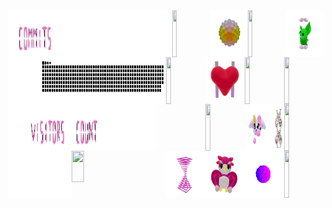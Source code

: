 
<div>
    <div display="inline-block">
        <img align="left"   width="1%"    height="75x"  src="./assets/spacer.png"/>
        <img align="left"   width="15%"   height="75px" src="./assets/commits.svg"/>
        <img align="left"   width="35%"   height="75x"  src="./assets/spacer.png"/>
        <img align="right"  width="12%"  height="75px" src="./assets/grimLeaper.gif"/>
        <img align="right"  width="12%"  height="75px" src="./assets/rattata.gif"/>
        <img align="right"  width="12%"  height="75px" src="./assets/poke.gif"/>
        <img align="right"  width="12%"  height="75px" src="./assets/butterfree.gif"/>
    </div>
    <div display ="inline-block">
        <img align="left"   width="7%"     height="75px" src="./assets/spacer.png"/>
        <img align="center" width="40%"    height="75px" src= "./assets/contributions.svg"/>
        <img align="left"   width="3%"     height="75px" src="./assets/spacer.png"/>
        <img align="right"  width="12.5%"  height="75px" src="./assets/purugly.gif"/>
        <img align="right"  width="12.5%"  height="75px" src="./assets/fidgetToy.gif"/>
        <img align="right"  width="12.5%"  height="75px" src="./assets/heart.gif"/>
        <img align="right"  width="12.5%"  height="75px" src="./assets/mandelbrot.gif"/>
    </div>
    <div display="inline-block">
        <img align="left"   width="5%"     height="75px" src="./assets/spacer.png"/>
        <img align="left"   width="15%"    height="75px" src="./assets/visitors.svg"/> 
        <img align="left"   width="10%"    height="75px" src="./assets/count.svg"/> 
        <img align="left"   width="7%"     height="75px" src="./assets/spacer.png"/>
        <img align="right"  width="12.5%"  height="75px" src="./assets/flowerGarden.gif"/>
        <img align="right"  width="4.5%"   height="75px" src="./assets/gene.gif"/>
        <img align="right"  width="8%"     height="75px" src="./assets/milkers.gif"/>
        <img align="right"  width="12.5%"  height="75px" src="./assets/growlithe.gif"/>
    </div>
        <div display="inline-block">
        <img align="left"   width="10%"    height="75px" src="./assets/spacer.png"/>
        <img align="center" width="20%"    height="50px" src="https://profile-counter.glitch.me/mollybeach/count.svg"/>
        <img align="left"   width="20%"    height="75px" src="./assets/spacer.png"/>
        <img align="right"  width="12.5%"  height="75px" src="./assets/horseSea.gif"/>
        <img align="right"  width="12.5%"  height="75px" src="./assets/virus.gif"/>
        <img align="right"  width="12.5%"  height="75px" src="./assets/owl.gif"/>
        <img align="right"  width="12.5%"  height="75px" src="./assets/zap.gif"/>
    </div>
</div>
